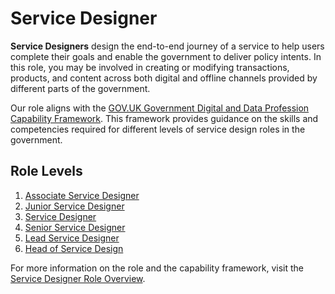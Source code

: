 # **Service Designer**

**Service Designers** design the end-to-end journey of a service to help users complete their goals and enable the government to deliver policy intents. In this role, you may be involved in creating or modifying transactions, products, and content across both digital and offline channels provided by different parts of the government.

Our role aligns with the [GOV.UK Government Digital and Data Profession Capability Framework](https://ddat-capability-framework.service.gov.uk/role/service-designer). This framework provides guidance on the skills and competencies required for different levels of service design roles in the government.

## **Role Levels**

1. [Associate Service Designer](./associate-service-designer.md)
2. [Junior Service Designer](./junior-service-designer.md)
3. [Service Designer](/service-designer/SeniorServiceDesigner.md)
4. [Senior Service Designer](/service-designer/SeniorServiceDesigner.md)
5. [Lead Service Designer](./lead-service-designer.md)
6. [Head of Service Design](./head-of-service-design.md)

For more information on the role and the capability framework, visit the [Service Designer Role Overview](https://ddat-capability-framework.service.gov.uk/role/service-designer).

